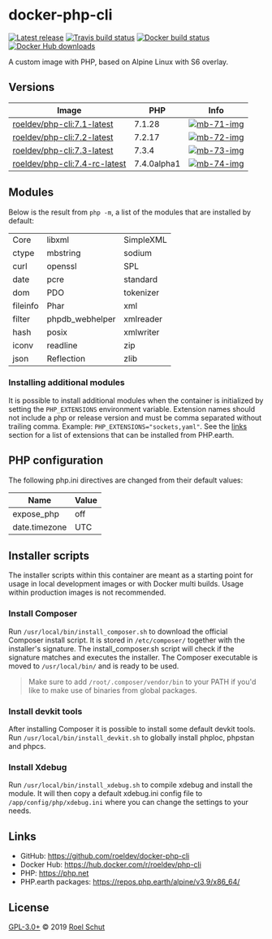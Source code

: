 docker-php-cli
==============

[![Latest release][latest-release-img]][latest-release-url]
[![Travis build status][travis-build-img]][travis-build-url]
[![Docker build status][docker-build-img]][docker-build-url]
[![Docker Hub downloads][docker-pulls-img]][docker-pulls-url]

[latest-release-img]: https://img.shields.io/github/release/roeldev/docker-php-cli.svg?label=latest
[latest-release-url]: https://github.com/roeldev/docker-php-cli/releases
[travis-build-img]: https://img.shields.io/travis/roeldev/docker-php-cli.svg
[travis-build-url]: https://travis-ci.org/roeldev/docker-php-cli
[docker-build-img]: https://img.shields.io/docker/cloud/build/roeldev/php-cli.svg
[docker-build-url]: https://hub.docker.com/r/roeldev/php-cli
[docker-pulls-img]: https://img.shields.io/docker/pulls/roeldev/php-cli.svg
[docker-pulls-url]: https://hub.docker.com/r/roeldev/php-cli


A custom image with PHP, based on Alpine Linux with S6 overlay.


## Versions

| Image | PHP | Info |
|-------|-----|--------|
| [roeldev/php-cli:7.1-latest][docker-tags-url] | 7.1.28 | [![mb-71-img]][mb-71-url]
| [roeldev/php-cli:7.2-latest][docker-tags-url] | 7.2.17 | [![mb-72-img]][mb-72-url]
| [roeldev/php-cli:7.3-latest][docker-tags-url] | 7.3.4 | [![mb-73-img]][mb-73-url]
| [roeldev/php-cli:7.4-rc-latest][docker-tags-url] | 7.4.0alpha1 | [![mb-74-img]][mb-74-url]


[docker-tags-url]: https://hub.docker.com/r/roeldev/php-cli/tags
[mb-71-img]: https://images.microbadger.com/badges/image/roeldev/php-cli:7.1-latest.svg
[mb-71-url]: https://microbadger.com/images/roeldev/php-cli:7.1-latest
[mb-72-img]: https://images.microbadger.com/badges/image/roeldev/php-cli:7.2-latest.svg
[mb-72-url]: https://microbadger.com/images/roeldev/php-cli:7.2-latest
[mb-73-img]: https://images.microbadger.com/badges/image/roeldev/php-cli:7.3-latest.svg
[mb-73-url]: https://microbadger.com/images/roeldev/php-cli:7.3-latest
[mb-74-img]: https://images.microbadger.com/badges/image/roeldev/php-cli:7.4-rc-latest.svg
[mb-74-url]: https://microbadger.com/images/roeldev/php-cli:7.4-rc-latest


## Modules
Below is the result from `php -m`, a list of the modules that are installed by default:

|   |   |   |
|---|---|---|
| Core     | libxml          | SimpleXML
| ctype    | mbstring        | sodium   
| curl     | openssl         | SPL      
| date     | pcre            | standard 
| dom      | PDO             | tokenizer
| fileinfo | Phar            | xml      
| filter   | phpdb_webhelper | xmlreader
| hash     | posix           | xmlwriter
| iconv    | readline        | zip      
| json     | Reflection      | zlib     

### Installing additional modules
It is possible to install additional modules when the container is initialized by setting the `PHP_EXTENSIONS` environment variable. Extension names should not include a php or release version and must be comma separated without trailing comma. Example: `PHP_EXTENSIONS="sockets,yaml"`. See the [links](#links) section for a list of extensions that can be installed from PHP.earth.


## PHP configuration
The following php.ini directives are changed from their default values:

| Name | Value |
|------|-------|
| expose_php | off
| date.timezone | UTC


## Installer scripts
The installer scripts within this container are meant as a starting point for usage in local development images or with Docker multi builds. Usage within production images is not recommended.

### Install Composer
Run `/usr/local/bin/install_composer.sh` to download the official Composer install script. It is stored in `/etc/composer/` together with the installer's signature. The install_composer.sh script will check if the signature matches and executes the installer. The Composer executable is moved to `/usr/local/bin/` and is ready to be used.
> Make sure to add `/root/.composer/vendor/bin` to your PATH if you'd like to make use of binaries from global packages.

### Install devkit tools
After installing Composer it is possible to install some default devkit tools. Run `/usr/local/bin/install_devkit.sh` to globally install phploc, phpstan and phpcs.

### Install Xdebug
Run `/usr/local/bin/install_xdebug.sh` to compile xdebug and install the module. It will then copy a default xdebug.ini config file to `/app/config/php/xdebug.ini` where you can change the settings to your needs.


## Links
- GitHub: https://github.com/roeldev/docker-php-cli
- Docker Hub: https://hub.docker.com/r/roeldev/php-cli
- PHP: https://php.net
- PHP.earth packages: https://repos.php.earth/alpine/v3.9/x86_64/


## License
[GPL-3.0+](LICENSE) © 2019 [Roel Schut](https://roelschut.nl)
